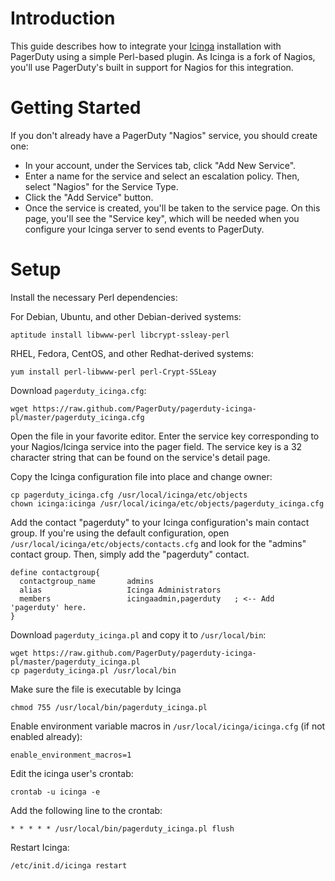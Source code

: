 # Introduction

This guide describes how to integrate your [Icinga](http://www.icinga.org) installation with PagerDuty using a simple Perl-based plugin. As Icinga is a fork of Nagios, you'll use PagerDuty's built in support for Nagios for this integration.

# Getting Started

If you don't already have a PagerDuty "Nagios" service, you should create one:

- In your account, under the Services tab, click "Add New Service".
- Enter a name for the service and select an escalation policy. Then, select "Nagios" for the Service Type.
- Click the "Add Service" button.
- Once the service is created, you'll be taken to the service page. On this page, you'll see the "Service key", which will be needed when you configure your Icinga server to send events to PagerDuty.

# Setup

Install the necessary Perl dependencies:

For Debian, Ubuntu, and other Debian-derived systems:

    aptitude install libwww-perl libcrypt-ssleay-perl

RHEL, Fedora, CentOS, and other Redhat-derived systems:

    yum install perl-libwww-perl perl-Crypt-SSLeay

Download `pagerduty_icinga.cfg`:

    wget https://raw.github.com/PagerDuty/pagerduty-icinga-pl/master/pagerduty_icinga.cfg

Open the file in your favorite editor. Enter the service key corresponding to your Nagios/Icinga service into the pager field.  The service key is a 32 character string that can be found on the service's detail page.

Copy the Icinga configuration file into place and change owner:

    cp pagerduty_icinga.cfg /usr/local/icinga/etc/objects
    chown icinga:icinga /usr/local/icinga/etc/objects/pagerduty_icinga.cfg

Add the contact "pagerduty" to your Icinga configuration's main contact group. If you're using the default configuration, open `/usr/local/icinga/etc/objects/contacts.cfg` and look for the "admins" contact group. Then, simply add the "pagerduty" contact.

    define contactgroup{ 
      contactgroup_name       admins
      alias                   Icinga Administrators
      members                 icingaadmin,pagerduty   ; <-- Add 'pagerduty' here.
    }

Download `pagerduty_icinga.pl` and copy it to `/usr/local/bin`:

    wget https://raw.github.com/PagerDuty/pagerduty-icinga-pl/master/pagerduty_icinga.pl
    cp pagerduty_icinga.pl /usr/local/bin

Make sure the file is executable by Icinga
  <pre><code>chmod 755 /usr/local/bin/pagerduty_icinga.pl</code></pre>


Enable environment variable macros in `/usr/local/icinga/icinga.cfg` (if not enabled already):
  
    enable_environment_macros=1

Edit the icinga user's crontab:

    crontab -u icinga -e

Add the following line to the crontab:

    * * * * * /usr/local/bin/pagerduty_icinga.pl flush

Restart Icinga:
    
    /etc/init.d/icinga restart

